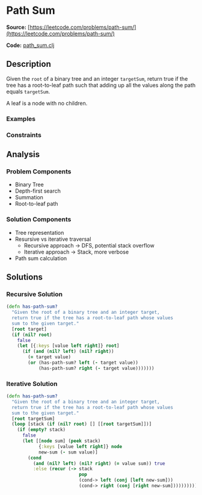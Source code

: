 # Path Sum

**Source:** [https://leetcode.com/problems/path-sum/](https://leetcode.com/problems/path-sum/)

**Code:** [path_sum.clj](https://github.com/andrewleverette/clojure_programming_problems/blob/main/leetcode/path_sum.clj)

## Description

Given the `root` of a binary tree and an integer `targetSum`, return true if the tree has a root-to-leaf path such that adding up all the values along the path equals `targetSum`.

A leaf is a node with no children.

### Examples



### Constraints



## Analysis

### Problem Components

- Binary Tree
- Depth-first search
- Summation
- Root-to-leaf path

### Solution Components

- Tree representation
- Resursive vs iterative traversal
  - Recursive approach -> DFS, potential stack overflow
  - Iterative approach -> Stack, more verbose
- Path sum calculation


## Solutions

### Recursive Solution

```clojure
(defn has-path-sum?
  "Given the root of a binary tree and an integer target,
  return true if the tree has a root-to-leaf path whose values 
  sum to the given target."
  [root target]
  (if (nil? root)
    false
    (let [{:keys [value left right]} root]
      (if (and (nil? left) (nil? right))
        (= target value)
        (or (has-path-sum? left (- target value))
            (has-path-sum? right (- target value)))))))
```

### Iterative Solution

```clojure
(defn has-path-sum? 
  "Given the root of a binary tree and an integer target,
  return true if the tree has a root-to-leaf path whose values 
  sum to the given target."
  [root targetSum]
  (loop [stack (if (nil? root) [] [[root targetSum]])]
    (if (empty? stack)
      false
      (let [[node sum] (peek stack)
            {:keys [value left right]} node
            new-sum (- sum value)]
        (cond
          (and (nil? left) (nil? right) (= value sum)) true
          :else (recur (-> stack
                           pop
                           (cond-> left (conj [left new-sum]))
                           (cond-> right (conj [right new-sum])))))))))
```
